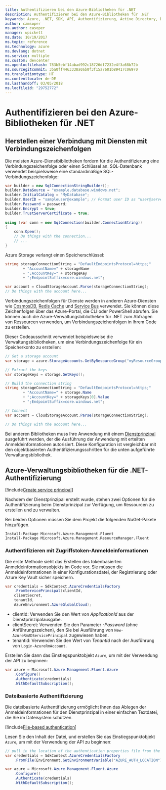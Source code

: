 ```yaml
---
title: Authentifizieren bei den Azure-Bibliotheken für .NET
description: Authentifizieren bei den Azure-Bibliotheken für .NET
keywords: Azure, .NET, SDK, API, Authentifizierung, Active Directory, Dienstprinzipal
author: camsoper
ms.author: casoper
manager: wpickett
ms.date: 10/19/2017
ms.topic: reference
ms.technology: azure
ms.devlang: dotnet
ms.service: multiple
ms.custom: devcenter
ms.openlocfilehash: 783b5ebf14abad992c18726df7232e4f3a68b72b
ms.sourcegitcommit: 3ba0ff4463338a0ab0f3f15a7601b89417c06970
ms.translationtype: HT
ms.contentlocale: de-DE
ms.lasthandoff: 03/05/2018
ms.locfileid: "29752772"
---
```

# <a name="authenticate-with-the-azure-libraries-for-net"></a>Authentifizieren bei den Azure-Bibliotheken für .NET

## <a name="connect-to-services-with-connection-strings"></a>Herstellen einer Verbindung mit Diensten mit Verbindungszeichenfolgen

Die meisten Azure-Dienstbibliotheken fordern für die Authentifizierung eine Verbindungszeichenfolge oder einen Schlüssel an. SQL-Datenbank verwendet beispielsweise eine standardmäßige SQL-Verbindungszeichenfolge:

```csharp
var builder = new SqlConnectionStringBuilder();
builder.DataSource = "example.database.windows.net";
builder.InitialCatalog = "MyDatabase";
builder.UserID = "sampleuser@example"; // Format user ID as "user@server"
builder.Password = password;
builder.Encrypt = true;
builder.TrustServerCertificate = true;
                
using (var conn = new SqlConnection(builder.ConnectionString))
{
    conn.Open();
    // Do things with the connection...
    // ...
}
```

Azure Storage verlangt einen Speicherschlüssel:

```csharp
string storageConnectionString = "DefaultEndpointsProtocol=https;"
        + "AccountName=" + storageName
        + ";AccountKey=" + storageKey
        + ";EndpointSuffix=core.windows.net";

var account = CloudStorageAccount.Parse(storageConnectionString);
// Do things with the account here...
```

Verbindungszeichenfolgen für Dienste werden in anderen Azure-Diensten wie [CosmosDB](/azure/documentdb/documentdb-dotnet-application#a-nametoc395637769astep-5-wiring-up-azure-cosmos-db), [Redis Cache](/azure/redis-cache/cache-dotnet-how-to-use-azure-redis-cache) und [Service Bus](/azure/service-bus-messaging/service-bus-dotnet-get-started-with-queues) verwendet. Sie können diese Zeichenfolgen über das Azure-Portal, die CLI oder PowerShell abrufen.  Sie können auch die Azure-Verwaltungsbibliotheken für .NET zum Abfragen von Ressourcen verwenden, um Verbindungszeichenfolgen in Ihrem Code zu erstellen. 

Dieser Codeausschnitt verwendet beispielsweise die Verwaltungsbibliotheken, um eine Verbindungszeichenfolge für ein Speicherkonto zu erstellen:

```csharp
// Get a storage account
var storage = azure.StorageAccounts.GetByResourceGroup("myResourceGroup", "myStorageAccount");

// Extract the keys
var storageKeys = storage.GetKeys();

// Build the connection string
string storageConnectionString = "DefaultEndpointsProtocol=https;"
        + "AccountName=" + storage.Name
        + ";AccountKey=" + storageKeys[0].Value
        + ";EndpointSuffix=core.windows.net";

// Connect
var account = CloudStorageAccount.Parse(storageConnectionString);

// Do things with the account here...
```

Bei anderen Bibliotheken muss Ihre Anwendung mit einem [Dienstprinzipal](https://docs.microsoft.com/azure/active-directory/develop/active-directory-application-objects) ausgeführt werden, der die Ausführung der Anwendung mit erteilten Anmeldeinformationen autorisiert. Diese Konfiguration ist vergleichbar mit den objektbasierten Authentifizierungsschritten für die unten aufgeführte Verwaltungsbibliothek.

## <a name="mgmt-auth"></a>Azure-Verwaltungsbibliotheken für die .NET-Authentifizierung

[!include[Create service principal](includes/create-sp.md)]

Nachdem der Dienstprinzipal erstellt wurde, stehen zwei Optionen für die Authentifizierung beim Dienstprinzipal zur Verfügung, um Ressourcen zu erstellen und zu verwalten.

Bei beiden Optionen müssen Sie dem Projekt die folgenden NuGet-Pakete hinzufügen.

```
Install-Package Microsoft.Azure.Management.Fluent
Install-Package Microsoft.Azure.Management.ResourceManager.Fluent
```

### <a name="authenticate-with-token-credentials"></a>Authentifizieren mit Zugriffstoken-Anmeldeinformationen

Die erste Methode sieht das Erstellen des tokenbasierten Anmeldeinformationsobjekts im Code vor.  Sie müssen die Anmeldeinformationen in einer Konfigurationsdatei, der Registrierung oder Azure Key Vault sicher speichern.

```csharp
var credentials = SdkContext.AzureCredentialsFactory
    .FromServicePrincipal(clientId,
    clientSecret,
    tenantId, 
    AzureEnvironment.AzureGlobalCloud);
```

- clientId: Verwenden Sie den Wert von *ApplicationId* aus der Dienstprinzipalausgabe.
- clientSecret: Verwenden Sie den Parameter *-Password* (ohne Anführungszeichen), den Sie bei Ausführung von `New-AzureRmADServicePrincipal` zugewiesen haben.
- tenantid: Verwenden Sie den Wert von *TenantId* nach der Ausführung von `Login-AzureRmAccount`.

Erstellen Sie dann das Einstiegspunktobjekt `Azure`, um mit der Verwendung der API zu beginnen:

```csharp
var azure = Microsoft.Azure.Management.Fluent.Azure
    .Configure()
    .Authenticate(credentials)
    .WithDefaultSubscription();
```

### <a name="mgmt-file"></a>Dateibasierte Authentifizierung

Die dateibasierte Authentifizierung ermöglicht Ihnen das Ablegen der Anmeldeinformationen für den Dienstprinzipal in einer einfachen Textdatei, die Sie im Dateisystem schützen.

[!include[File-based authentication](includes/file-based-auth.md)]

Lesen Sie den Inhalt der Datei, und erstellen Sie das Einstiegspunktobjekt `Azure`, um mit der Verwendung der API zu beginnen:

```csharp
// pull in the location of the authentication properties file from the environment 
var credentials = SdkContext.AzureCredentialsFactory
    .FromFile(Environment.GetEnvironmentVariable("AZURE_AUTH_LOCATION"));

var azure = Microsoft.Azure.Management.Fluent.Azure
    .Configure()
    .Authenticate(credentials)
    .WithDefaultSubscription();
```
